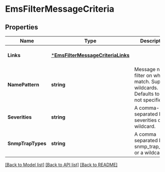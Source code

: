# EmsFilterMessageCriteria

## Properties
Name | Type | Description | Notes
------------ | ------------- | ------------- | -------------
**Links** | [***EmsFilterMessageCriteriaLinks**](ems_filter_message_criteria__links.md) |  | [optional] [default to null]
**NamePattern** | **string** | Message name filter on which to match. Supports wildcards. Defaults to * if not specified. | [optional] [default to null]
**Severities** | **string** | A comma-separated list of severities or a wildcard. | [optional] [default to null]
**SnmpTrapTypes** | **string** | A comma separated list of snmp_trap_types or a wildcard. | [optional] [default to null]

[[Back to Model list]](../README.md#documentation-for-models) [[Back to API list]](../README.md#documentation-for-api-endpoints) [[Back to README]](../README.md)


